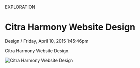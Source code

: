 <p class="type">EXPLORATION</p>

# Citra Harmony Website Design

<p class="meta">Design  /  Friday, April 10, 2015 1:45:46pm</p>

Citra Harmony Website Design.

![Citra Harmony Website Design](https://farooq-agent.web.app/assets/images/works/large/citra-harmony-website-design.jpg)
